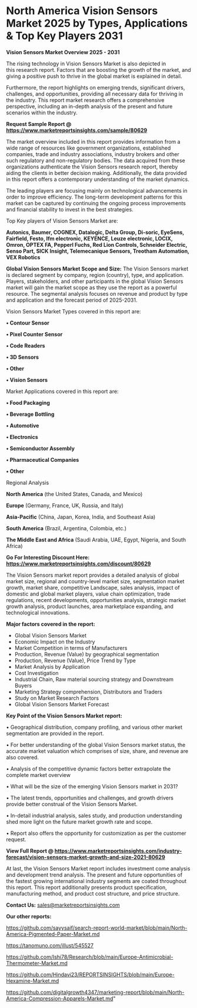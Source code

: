 # North America Vision Sensors Market 2025 by Types, Applications & Top Key Players 2031

<Strong> Vision Sensors Market Overview 2025 - 2031</strong>

The rising technology in Vision Sensors Market is also depicted in this research report. Factors that are boosting the growth of the market, and giving a positive push to thrive in the global market is explained in detail.

Furthermore, the report highlights on emerging trends, significant drivers, challenges, and opportunities, providing all necessary data for thriving in the industry. This report market research offers a comprehensive perspective, including an in-depth analysis of the present and future scenarios within the industry.

<strong>Request Sample Report @ <a href=https://www.marketreportsinsights.com/sample/80629>https://www.marketreportsinsights.com/sample/80629</a></strong>

The market overview included in this report provides information from a wide range of resources like government organizations, established companies, trade and industry associations, industry brokers and other such regulatory and non-regulatory bodies. The data acquired from these organizations authenticate the Vision Sensors research report, thereby aiding the clients in better decision making. Additionally, the data provided in this report offers a contemporary understanding of the market dynamics.

The leading players are focusing mainly on technological advancements in order to improve efficiency. The long-term development patterns for this market can be captured by continuing the ongoing process improvements and financial stability to invest in the best strategies.

Top Key players of Vision Sensors Market are:

<strong>Autonics, Baumer, COGNEX, Datalogic, Delta Group, Di-soric, EyeSens, Fairfield, Festo, Ifm electronic, KEYENCE, Leuze electronic, LOCIX, Omron, OPTEX FA, Pepperl Fuchs, Red Lion Controls, Schneider Electric, Senso Part, SICK Insight, Telemecanique Sensors, Treotham Automation, VEX Robotics</strong>

<strong><b>Global Vision Sensors Market Scope and Size:</b></strong>
The Vision Sensors market is declared segment by company, region (country), type, and application. Players, stakeholders, and other participants in the global Vision Sensors market will gain the market scope as they use the report as a powerful resource. The segmental analysis focuses on revenue and product by type and application and the forecast period of 2025-2031.

Vision Sensors Market Types covered in this report are:

<strong>• Contour Sensor

• Pixel Counter Sensor

• Code Readers

• 3D Sensors

• Other

• Vision Sensors</strong>

Market Applications covered in this report are:

<strong>• Food Packaging

• Beverage Bottling

• Automotive

• Electronics

• Semiconductor Assembly

• Pharmaceutical Companies

• Other</strong> 

Regional Analysis

<strong>North America</strong> (the United States, Canada, and Mexico)

<strong>Europe</strong> (Germany, France, UK, Russia, and Italy)

<strong>Asia-Pacific</strong> (China, Japan, Korea, India, and Southeast Asia)

<strong>South America</strong> (Brazil, Argentina, Colombia, etc.)

<strong>The Middle East and Africa</strong> (Saudi Arabia, UAE, Egypt, Nigeria, and South Africa)

<strong>Go For Interesting Discount Here: <a href=https://www.marketreportsinsights.com/discount/80629>https://www.marketreportsinsights.com/discount/80629</a></strong>

The Vision Sensors market report provides a detailed analysis of global market size, regional and country-level market size, segmentation market growth, market share, competitive Landscape, sales analysis, impact of domestic and global market players, value chain optimization, trade regulations, recent developments, opportunities analysis, strategic market growth analysis, product launches, area marketplace expanding, and technological innovations.

<strong><b>Major factors covered in the report:</b></strong>
<ul>
  <li>Global Vision Sensors Market </li>
  <li>Economic Impact on the Industry</li>
  <li>Market Competition in terms of Manufacturers</li>
  <li>Production, Revenue (Value) by geographical segmentation</li>
  <li>Production, Revenue (Value), Price Trend by Type</li>
  <li>Market Analysis by Application</li>
  <li>Cost Investigation</li>
  <li>Industrial Chain, Raw material sourcing strategy and Downstream Buyers</li>
  <li>Marketing Strategy comprehension, Distributors and Traders</li>
  <li>Study on Market Research Factors</li>
  <li>Global Vision Sensors Market Forecast</li>
</ul>

<strong><b>Key Point of the Vision Sensors Market report:</b></strong>

• Geographical distribution, company profiling, and various other market segmentation are provided in the report.

• For better understanding of the global Vision Sensors market status, the accurate market valuation which comprises of size, share, and revenue are also covered.

• Analysis of the competitive dynamic factors better extrapolate the complete market overview

• What will be the size of the emerging Vision Sensors market in 2031?

• The latest trends, opportunities and challenges, and growth drivers provide better construal of the Vision Sensors Market.

• In-detail industrial analysis, sales study, and production understanding shed more light on the future market growth rate and scope.

• Report also offers the opportunity for customization as per the customer request.

<strong><b>View Full Report @ <a href=https://www.marketreportsinsights.com/industry-forecast/vision-sensors-market-growth-and-size-2021-80629>https://www.marketreportsinsights.com/industry-forecast/vision-sensors-market-growth-and-size-2021-80629</a></b></strong>


At last, the Vision Sensors Market report includes investment come analysis and development trend analysis. The present and future opportunities of the fastest growing international industry segments are coated throughout this report. This report additionally presents product specification, manufacturing method, and product cost structure, and price structure.

<strong>Contact Us:</strong>
sales@marketreportsinsights.com

<strong>Our other reports:</strong>

<a href=https://github.com/sayysaif/search-report-world-market/blob/main/North-America-Pigmented-Paper-Market.md>https://github.com/sayysaif/search-report-world-market/blob/main/North-America-Pigmented-Paper-Market.md</a>

<a href=https://tanomuno.com/illust/545527>https://tanomuno.com/illust/545527</a>

<a href=https://github.com/Ishi78/Research/blob/main/Europe-Antimicrobial-Thermometer-Market.md>https://github.com/Ishi78/Research/blob/main/Europe-Antimicrobial-Thermometer-Market.md</a>

<a href=https://github.com/Hindavi23/REPORTSINSIGHTS/blob/main/Europe-Hexamine-Market.md>https://github.com/Hindavi23/REPORTSINSIGHTS/blob/main/Europe-Hexamine-Market.md</a>

<a href=https://github.com/digitalgrowth4347/marketing-report/blob/main/North-America-Compression-Apparels-Market.md>https://github.com/digitalgrowth4347/marketing-report/blob/main/North-America-Compression-Apparels-Market.md</a>"
